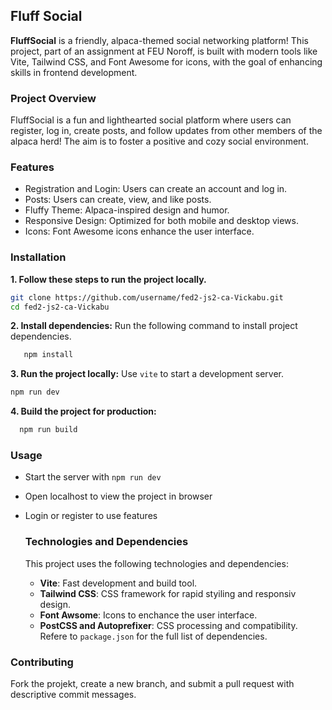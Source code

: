 ## Fluff Social
**FluffSocial** is a friendly, alpaca-themed social networking platform! This project, part of an assignment at FEU Noroff, is built with modern tools like Vite, Tailwind CSS, and Font Awesome for icons, with the goal of enhancing skills in frontend development.

### Project Overview
FluffSocial is a fun and lighthearted social platform where users can register, log in, create posts, and follow updates from other members of the alpaca herd! The aim is to foster a positive and cozy social environment.

### Features
- Registration and Login: Users can create an account and log in.
- Posts: Users can create, view, and like posts.
- Fluffy Theme: Alpaca-inspired design and humor.
- Responsive Design: Optimized for both mobile and desktop views.
- Icons: Font Awesome icons enhance the user interface.

### Installation
**1. Follow these steps to run the project locally.**
```bash
git clone https://github.com/username/fed2-js2-ca-Vickabu.git
cd fed2-js2-ca-Vickabu
```
**2.  Install dependencies:**
Run the following command to install project dependencies.
 ```bash
    npm install
 ```
**3. Run the project locally:**
   Use `vite` to start a development server.
   ```bash
   npm run dev
   ```
**4. Build the project for production:**
 ```bash
   npm run build
   ```
### Usage
- Start the server with `npm run dev`
- Open localhost to view the project in browser
- Login or register to use features

  ### Technologies and Dependencies
  This project uses the following technologies and dependencies:
  - **Vite**: Fast development and build tool.
  - **Tailwind CSS**: CSS framework for rapid styiling and responsiv design.
  - **Font Awsome**: Icons to enchance the user interface.
  - **PostCSS and Autoprefixer**: CSS processing and compatibility.
Refere to `package.json` for the full list of dependencies.

### Contributing
Fork the projekt, create a new branch, and submit a pull request with descriptive commit messages.
